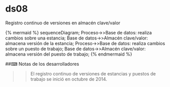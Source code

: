 # ds08

Registro continuo de versiones en almacén clave/valor

{% mermaid %}
sequenceDiagram;
Proceso->>Base de datos: realiza cambios sobre una estancia;
Base de datos->>Almacén clave/valor: almacena versión de la estancia;
Proceso->>Base de datos: realiza cambios sobre un puesto de trabajo;
Base de datos->>Almacén clave/valor: almacena versión del puesto de trabajo;
{% endmermaid %}

##⌨ Notas de los desarrolladores

> > El registro continuo de versiones de estancias y puestos de trabajo se inició en octubre de 2014.
